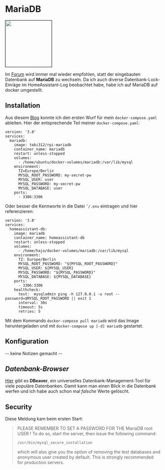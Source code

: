 # MariaDB
<img src="https://mariadb.org/wp-content/themes/twentynineteen-child/icons/logo_seal.svg" width="150" border="1">  

Im [Forum](https://community.home-assistant.io/search?q=database%20lock%20) wird immer mal wieder empfohlen, statt der eingebauten Datenbank auf **MariaDB** zu wechseln. Da ich auch diverse Datenbank-Lock-Einräge im HomeAssistant-Log beobachtet habe, habe ich auf MariaDB auf docker umgestellt.  

## Installation

Aus diesem [Blog](https://www.wouterbulten.nl/blog/tech/home-automation-setup-docker-compose/#mariadb) konnte ich den ersten Wurf für mein `docker-compose.yaml` ableiten. 
Hier der entsprechende Teil meiner `docker-compose.yaml`:  

```
version: '3.8'
services:
  mariadb:
    image: tobi312/rpi-mariadb
    container_name: mariadb
    restart: unless-stopped
    volumes:
      - /home/ubuntu/docker-volumes/mariadb:/var/lib/mysql
    environment:
      TZ=Europe/Berlin
      MYSQL_ROOT_PASSWORD: my-secret-pw
      MYSQL_USER: user
      MYSQL_PASSWORD: my-secret-pw
      MYSQL_DATABASE: user
    ports:
      - 3306:3306
````

Oder besser die Kennworte in die Datei `˜/.env` eintragen und hier referenzieren:

```
version: '3.8'
services:
  homeassistant-db:
    image: mariadb
    container_name: homeassistant-db
    restart: unless-stopped
    volumes:
      - /home/hajo/docker-volumes/mariadb:/var/lib/mysql
    environment:
      TZ: Europe/Berlin
      MYSQL_ROOT_PASSWORD: "${MYSQL_ROOT_PASSWORD}"
      MYSQL_USER: ${MYSQL_USER}
      MYSQL_PASSWORD: "${MYSQL_PASSWORD}"
      MYSQL_DATABASE: ${MYSQL_DATABASE}
    ports:
      - 3306:3306
    healthcheck:
      test:  mysqladmin ping -h 127.0.0.1 -u root --password=$MYSQL_ROOT_PASSWORD || exit 1
      interval: 30s
      timeout: 5s
      retries: 5    
```

Mit dem Kommando `docker-compose pull mariadb` wird das Image heruntergeladen und mit `docker-compose up [-d] mariadb` gestartet.

## Konfiguration
-- keine Notizen gemacht --

## *Datenbank-Browser*
[Hier](https://dbeaver.io/) gibt es **DBeaver**, ein universelles Datenbank-Management-Tool für viele populäre Datenbanken. Damit kann man einen Blick in die Datenbank werfen und ich habe auch schon mal _falsche_ Werte gelöscht.





## Security
Diese Meldung kam beim ersten Start:
> PLEASE REMEMBER TO SET A PASSWORD FOR THE MariaDB root USER !
To do so, start the server, then issue the following command:
> ```
> /usr/bin/mysql_secure_installation
> ```
> which will also give you the option of removing the test  databases and anonymous user created by default.  This is strongly recommended for production servers.
